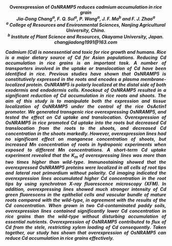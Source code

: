 <center><strong>Overexpression of <i>OsNRAMP5<i> reduces cadmium accumulation in rice
grain<strong>

<center><strong>Jia-Dong Chang<sup>a</sup></strong>, F. Q. Sui<sup>a</sup>, P. Wang<sup>a</sup>, J. F. Ma<sup>b</sup> and F. J.
Zhao<sup>a</sup>

<center><i><sup>a</sup> College of Resources and Environmental Sciences, Nanjing
Agricultural University, China.</i>

<center><i><sup>b</sup> Institute of Plant Science and Resources, Okayama University,
Japan.</i>

<center><i>changjiadong1991@163.com </i>

<p style=text-align:justify>Cadmium (Cd) is nonessential and toxic for rice growth and humans. Rice
is a major dietary source of Cd for Asian populations. Reducing Cd
accumulation in rice grains is an important task. A number of
transporters involved in the uptake or translocation of Cd have been
identified in rice. Previous studies have shown that <i>OsNRAMP5</i> is
constitutively expressed in the roots and encodes a plasma
membrane-localized protein. OsNRAMP5 is polarly localized at the distal
side of both exodermis and endodermis cells. Knockout of <i>OsNRAMP5</i>
resulted in a significant reduction of Cd accumulation in rice roots and
shoots. The aim of this study is to manipulate both the expression and
tissue localization of OsNRAMP5 under the control of the rice <i>OsActin1</i>
promoter. We generated transgenic rice overexpressing <i>OsNRAMP5</i>, and
tested the effect on Cd uptake and translocation. Overexpression of
<i>OsNRAMP5</i> in rice promoted Cd uptake into the roots but decreased Cd
translocation from the roots to the shoots, and decreased Cd
concentration in the shoots markedly. However, overexpression lines had
no significant effect on manganese concentration of shoots, but
increased Mn concentration of roots in hydroponic experiments when
exposed to different Mn concentrations. A short-term Cd uptake
experiment revealed that the <i>K<sub>m</sub></i> of overexpressing lines was more
than two times higher than wild-type. Immunostaining showed that the
overexpressed OsNRAMP5 proteins were localized in all cells of root tips
and lateral root primordium without polarity. Cd imaging indicated the
overexpression lines accumulated higher Cd concentration in the root
tips by using synchrotron X-ray fluorescence microscopy (XFM). In
addition, overexpressing lines showed much stronger intensity of Cd
green fluorescens in the epithelial cells and vascular bundle of mature
roots compared with the wild-type, in agreement with the results of the
Cd concentration. When grown in two Cd-contaminated paddy soils,
overexpression lines contained significantly lower Cd concentration in
rice grains than the wild-type without disturbing accumulation of
essential nutrients. Overexpression of <i>OsNRAMP5</i> contributed to flux of
Cd from the stele, restricting xylem loading of Cd consequently. Taken
together, our study has shown that overexpression of <i>OsNRAMP5</i> can
reduce Cd accumulation in rice grains effectively.
